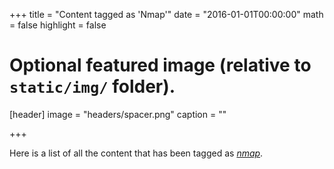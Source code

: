 +++
title = "Content tagged as 'Nmap'"
date = "2016-01-01T00:00:00"
math = false
highlight = false

# Optional featured image (relative to `static/img/` folder).
[header]
image = "headers/spacer.png"
caption = ""

+++

Here is a list of all the content that has been tagged as *[nmap](https://f0.holisticinfosecforwebdevelopers.com/chap06.html#leanpub-auto-nmap)*.
